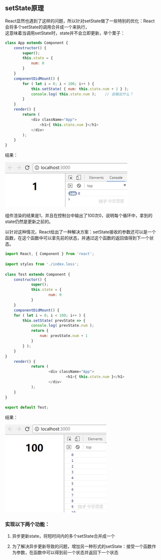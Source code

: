## setState原理

React显然也遇到了这样的问题，所以针对setState做了一些特别的优化：React会将多个setState的调用合并成一个来执行，  
这意味着当调用setState时，state并不会立即更新，举个栗子：

```js
class App extends Component {
    constructor() {
        super();
        this.state = {
            num: 0
        }
    }
    componentDidMount() {
        for ( let i = 0; i < 100; i++ ) {
            this.setState( { num: this.state.num + 1 } );
            console.log( this.state.num );    // 会输出什么？
        }
    }
    render() {
        return (
            <div className="App">
                <h1>{ this.state.num }</h1>
            </div>
        );
    }
}
```

结果： 

<img src="./setState1.jpg" alt=""/>

组件渲染的结果是1，并且在控制台中输出了100次0，说明每个循环中，拿到的state仍然是更新之前的。

以针对这种情况，React给出了一种解决方案：setState接收的参数还可以是一个函数，在这个函数中可以拿先前的状态，并通过这个函数的返回值得到下一个状态。

```js
import React, { Component } from 'react';

import styles from './index.less';

class Test extends Component {
	constructor() {
			super();
			this.state = {
					num: 0
			}
	}
	componentDidMount() {
    for ( let i = 0; i < 100; i++ ) {
        this.setState( prevState => {
            console.log( prevState.num );
            return {
                num: prevState.num + 1
            }
        } );
    }
}
	render() {
			return (
					<div className="App">
							<h1>{ this.state.num }</h1>
					</div>
			);
	}
}

export default Test;

```


结果： 

<img src="./setState2.jpg" alt=""/>


### 实现以下两个功能：

1. 异步更新state，将短时间内的多个setState合并成一个

2. 为了解决异步更新导致的问题，增加另一种形式的setState：接受一个函数作为参数，在函数中可以得到前一个状态并返回下一个状态